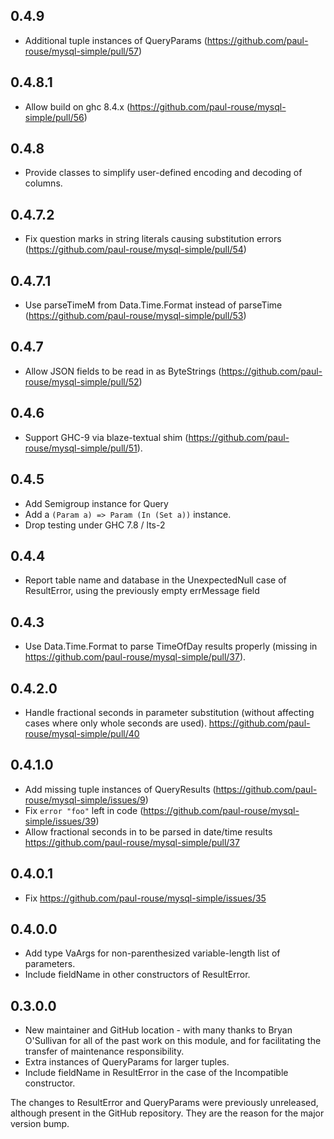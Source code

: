 ## 0.4.9

* Additional tuple instances of QueryParams (https://github.com/paul-rouse/mysql-simple/pull/57)

## 0.4.8.1

* Allow build on ghc 8.4.x (https://github.com/paul-rouse/mysql-simple/pull/56)

## 0.4.8

* Provide classes to simplify user-defined encoding and decoding of columns.

## 0.4.7.2

* Fix question marks in string literals causing substitution errors (https://github.com/paul-rouse/mysql-simple/pull/54)

## 0.4.7.1

* Use parseTimeM from Data.Time.Format instead of parseTime (https://github.com/paul-rouse/mysql-simple/pull/53)

## 0.4.7

*  Allow JSON fields to be read in as ByteStrings (https://github.com/paul-rouse/mysql-simple/pull/52)

## 0.4.6

* Support GHC-9 via blaze-textual shim (https://github.com/paul-rouse/mysql-simple/pull/51).

## 0.4.5

* Add Semigroup instance for Query
* Add a `(Param a) => Param (In (Set a))` instance.
* Drop testing under GHC 7.8 / lts-2

## 0.4.4

* Report table name and database in the UnexpectedNull case of ResultError, using the previously empty errMessage field

## 0.4.3

* Use Data.Time.Format to parse TimeOfDay results properly (missing in https://github.com/paul-rouse/mysql-simple/pull/37).

## 0.4.2.0

* Handle fractional seconds in parameter substitution (without affecting cases where only whole seconds are used).  https://github.com/paul-rouse/mysql-simple/pull/40

## 0.4.1.0

* Add missing tuple instances of QueryResults (https://github.com/paul-rouse/mysql-simple/issues/9)
* Fix `error "foo"` left in code (https://github.com/paul-rouse/mysql-simple/issues/39)
* Allow fractional seconds in to be parsed in date/time results https://github.com/paul-rouse/mysql-simple/pull/37

## 0.4.0.1

* Fix https://github.com/paul-rouse/mysql-simple/issues/35

## 0.4.0.0

* Add type VaArgs for non-parenthesized variable-length list of parameters.
* Include fieldName in other constructors of ResultError.

## 0.3.0.0

* New maintainer and GitHub location - with many thanks to Bryan O'Sullivan for all of the past work on this module, and for facilitating the transfer of maintenance responsibility.
* Extra instances of QueryParams for larger tuples.
* Include fieldName in ResultError in the case of the Incompatible constructor.

The changes to ResultError and QueryParams were previously unreleased,
although present in the GitHub repository.  They are the reason for the
major version bump.
